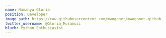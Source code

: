 ```yaml
---
name: Namanya Gloria
position: Developer
image_path: https://raw.githubusercontent.com/mwogonet/mwogonet.github.io/master/_staff_members/gloria.jpeg
twitter_username: @Gloria_Muramuzi
blurb: Python Enthusiasist
---
```

